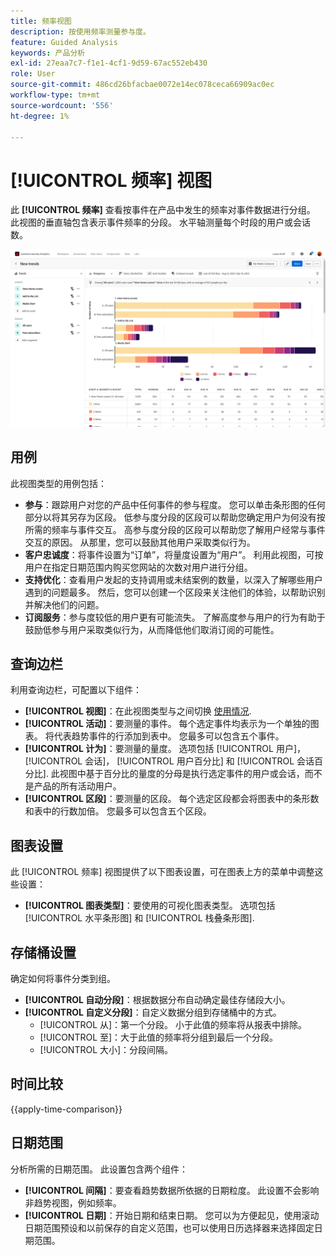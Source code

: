 ```yaml
---
title: 频率视图
description: 按使用频率测量参与度。
feature: Guided Analysis
keywords: 产品分析
exl-id: 27eaa7c7-f1e1-4cf1-9d59-67ac552eb430
role: User
source-git-commit: 486cd26bfacbae0072e14ec078ceca66909ac0ec
workflow-type: tm+mt
source-wordcount: '556'
ht-degree: 1%

---
```


# [!UICONTROL 频率] 视图

此 **[!UICONTROL 频率]** 查看按事件在产品中发生的频率对事件数据进行分组。 此视图的垂直轴包含表示事件频率的分段。 水平轴测量每个时段的用户或会话数。

![频率屏幕快照](../assets/frequency-stacked.png)

## 用例

此视图类型的用例包括：

* **参与**：跟踪用户对您的产品中任何事件的参与程度。 您可以单击条形图的任何部分以将其另存为区段。 低参与度分段的区段可以帮助您确定用户为何没有按所需的频率与事件交互。 高参与度分段的区段可以帮助您了解用户经常与事件交互的原因。 从那里，您可以鼓励其他用户采取类似行为。
* **客户忠诚度**：将事件设置为“订单”，将量度设置为“用户”。 利用此视图，可按用户在指定日期范围内购买您网站的次数对用户进行分组。
* **支持优化**：查看用户发起的支持调用或未结案例的数量，以深入了解哪些用户遇到的问题最多。 然后，您可以创建一个区段来关注他们的体验，以帮助识别并解决他们的问题。
* **订阅服务**：参与度较低的用户更有可能流失。 了解高度参与用户的行为有助于鼓励低参与用户采取类似行为，从而降低他们取消订阅的可能性。

## 查询边栏

利用查询边栏，可配置以下组件：

* **[!UICONTROL 视图]**：在此视图类型与之间切换 [使用情况](usage.md).
* **[!UICONTROL 活动]**：要测量的事件。 每个选定事件均表示为一个单独的图表。 将代表趋势事件的行添加到表中。 您最多可以包含五个事件。
* **[!UICONTROL 计为]**：要测量的量度。 选项包括 [!UICONTROL 用户]，  [!UICONTROL 会话]，  [!UICONTROL 用户百分比] 和  [!UICONTROL 会话百分比]. 此视图中基于百分比的量度的分母是执行选定事件的用户或会话，而不是产品的所有活动用户。
* **[!UICONTROL 区段]**：要测量的区段。 每个选定区段都会将图表中的条形数和表中的行数加倍。 您最多可以包含五个区段。

## 图表设置

此 [!UICONTROL 频率] 视图提供了以下图表设置，可在图表上方的菜单中调整这些设置：

* **[!UICONTROL 图表类型]**：要使用的可视化图表类型。 选项包括 [!UICONTROL 水平条形图] 和 [!UICONTROL 栈叠条形图].

## 存储桶设置

确定如何将事件分类到组。

* **[!UICONTROL 自动分段]**：根据数据分布自动确定最佳存储段大小。
* **[!UICONTROL 自定义分段]**：自定义数据分组到存储桶中的方式。
   * [!UICONTROL 从]：第一个分段。 小于此值的频率将从报表中排除。
   * [!UICONTROL 至]：大于此值的频率将分组到最后一个分段。
   * [!UICONTROL 大小]：分段间隔。

## 时间比较

{{apply-time-comparison}}

## 日期范围

分析所需的日期范围。 此设置包含两个组件：

* **[!UICONTROL 间隔]**：要查看趋势数据所依据的日期粒度。 此设置不会影响非趋势视图，例如频率。
* **[!UICONTROL 日期]**：开始日期和结束日期。 您可以为方便起见，使用滚动日期范围预设和以前保存的自定义范围，也可以使用日历选择器来选择固定日期范围。
